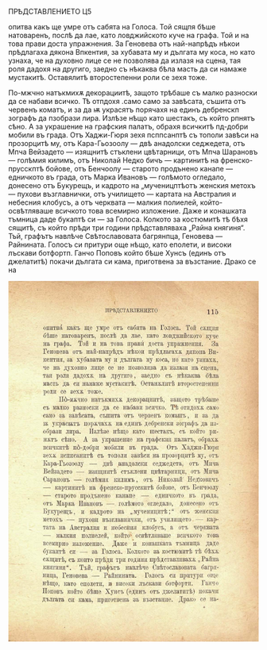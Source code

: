 ﻿ПРѢДСТАВЛЕНИЕТО	Ц5

опитва какъ ще умре отъ сабята на Голоса. Той сящпя бѣше натоваренъ, послѣ да лае, като ловджийското куче на графа. Той и на това прави доста упражнения. За Геновева отъ най-напрѣдъ нѣкои прѣдлагаха дякона Впкентия, за хубавата му и дългата му коса, но като узнаха, че на духовно лице се не позволява да излазя на сцена, тая роля дадохя на другиго, заедно съ нѣкаква бѣла масть да си намаже мустакитѣ. Оставялитѣ второстепенни роли се зехя тоже.

По-мжчно натъкмихѫ декорациитѣ, защото трѣбаше съ малко разноски да се набави всичко. Тѣ отпдохя .само само за завѣсата, съшита отъ червенъ коматъ, и за да ѭ украсятъ порячахя на единъ дебренскп зографъ да пзобрази лира. Излѣзе нѣщо като шестакъ, съ който рпнятъ сѣно. А за украшение на графския палатъ, обрахя всичкитѣ пд-добри мобили въ града. Отъ Хаджи-Гюря зехя псппсанптѣ съ тополи завѣси на прозорцитѣ му, отъ Кара-Гьозоолу — двѣ анадолски седжедета, отъ Мпча Вейзадето — изящнитѣ стъклени цвѣтарници, отъ Мпча Шарановъ — голѣмия килимъ, отъ Николай Недко бичъ — картинитѣ на френско-прусскптѣ бойове, отъ Бенчоолу — старото продънено канапе — едничкото въ града, отъ Марка Ивановъ — голѣмото огледало, донесено отъ Букурещъ, и кадрото на „мученицптѣотъ женския метохъ — пухови възглавнички, отъ училището — картата на Австралия и небесния клобусъ, а отъ черквата — малкия полиелей, който- освѣтляваше всичкото това всемирно изложение. Даже и конашката тъмница даде букаптѣ си — за Голоса. Колкото за костюмитѣ тѣ бѣхя сящитѣ, съ който прѣди три години прѣдставляваха „Райна княгиня“. Тъй, графътъ навлѣче Свѣтославовата багрянпца, Геновева — Райнината. Голосъ си притури още нѣщо, като еполети, и високи лъскави ботфортп. Ганчо Поповъ който бѣше Хунсъ (единъ отъ джелатитѣ) покачи дългата си кама, приготвена за възстание. Драко се на

![original](../images/134.jpg)

